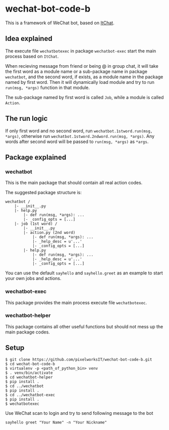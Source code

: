 # wechat-bot-code-b

This is a framework of WeChat bot, based on [ItChat](https://github.com/littlecodersh/ItChat).

## Idea explained

The execute file `wechatbotexec` in package `wechatbot-exec` start the main process based on `ItChat`.

When recieving message from friend or being @ in group chat, it will take the first word as a module name or a sub-package name in package `wechatbot`, and the second word, if exists, as a module name in the package named by first word. Then it will dynamically load module and try to run `run(msg, *args)` function in that module.

The sub-package named by first word is called `Job`, while a module is called `Action`.

## The run logic

If only first word and no second word, run `wechatbot.1stword.run(msg, *args)`, otherwise run `wechatbot.1stword.2ndword.run(msg, *args)`. Any words after second word will be passed to `run(msg, *args)` as `*args`.

## Package explained

### wechatbot

This is the main package that should contain all real action codes.

The suggested package structure is:
```
wechatbot /
    |- __init__.py
    |- help.py
        |- def run(msg, *args): ...
        |- _config_opts = [...]
    |- job (1st word) /
        |- __init__.py
        |- action.py (2nd word)
            |- def run(msg, *args): ...
            |- _help_desc = u'...'
            |- _config_opts = [...]
        |- help.py
            |- def run(msg, *args): ...
            |- _help_desc = u'...'
            |- _config_opts = [...]
```

You can use the default `sayhello` and `sayhello.greet` as an example to start your own jobs and actions.

### wechatbot-exec

This package provides the main process execute file `wechatbotexec`.

### wechatbot-helper

This package contains all other useful functions but should not mess up the main package codes.

## Setup

```
$ git clone https://github.com/pixelworksIT/wechat-bot-code-b.git
$ cd wechat-bot-code-b
$ virtualenv -p <path_of_python_bin> venv
$ . venv/bin/activate
$ cd wechatbot-helper
$ pip install .
$ cd ../wechatbot
$ pip install .
$ cd ../wechatbot-exec
$ pip install .
$ wechatbotexec
```
Use WeChat scan to login and try to send following message to the bot

`sayhello greet "Your Name" -n "Your Nickname"`
